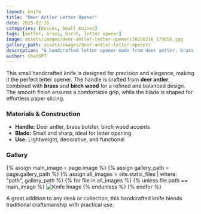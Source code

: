 ```yaml
---
layout: knife
title: "Deer Antler Letter Opener"
date: 2025-02-16
categories: [Knives, Small Knives]
tags: [antler, brass, birch, letter opener]
image: assets/images/deer-antler-letter-opener/20250216_175656.jpg
gallery_path: assets/images/deer-antler-letter-opener/
description: "A handcrafted letter opener made from deer antler, brass, and birch wood."
author: ChatGPT
---
```

This small handcrafted knife is designed for precision and elegance, making it the perfect letter opener. The handle is crafted from **deer antler**, combined with **brass** and **birch wood** for a refined and balanced design. The smooth finish ensures a comfortable grip, while the blade is shaped for effortless paper slicing.

### **Materials & Construction**
- **Handle:** Deer antler, brass bolster, birch wood accents  
- **Blade:** Small and sharp, ideal for letter opening  
- **Use:** Lightweight, decorative, and functional  

### **Gallery**
{% assign main_image = page.image %}
{% assign gallery_path = page.gallery_path %}
{% assign all_images = site.static_files | where: "path", gallery_path %}
{% for file in all_images %}
  {% unless file.path == main_image %}
    <img src="{{ file.path }}" alt="Knife Image" class="img-fluid mb-3">
  {% endunless %}
{% endfor %}

A great addition to any desk or collection, this handcrafted knife blends traditional craftsmanship with practical use.

